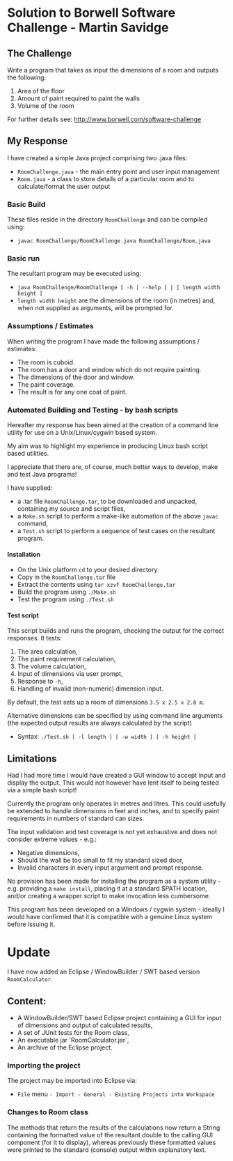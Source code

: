 # Solution to Borwell Software Challenge - Martin Savidge

## The Challenge
 
Write a program that takes as input the dimensions of a room and outputs the following:
 1. Area of the floor
 2. Amount of paint required to paint the walls
 3. Volume of the room

For further details see: http://www.borwell.com/software-challenge

## My Response

I have created a simple Java project comprising two .java files:
 - `RoomChallenge.java` - the main entry point and user input management
 - `Room.java` - a class to store details of a particular room and to calculate/format the user output

### Basic Build
These files reside in the directory `RoomChallenge` and can be compiled using:
 - `javac RoomChallenge/RoomChallenge.java RoomChallenge/Room.java`

### Basic run
The resultant program may be executed using:
 - `java RoomChallenge/RoomChallenge [ -h | --help ] | [ length width height ]`
 - `length width height` are the dimensions of the room (in metres) and, when not supplied as arguments, will be prompted for.

### Assumptions / Estimates
When writing the program I have made the following assumptions / estimates:
 - The room is cuboid.
 - The room has a door and window which do not require painting.
 - The dimensions of the door and window.
 - The paint coverage.
 - The result is for any one coat of paint.

### Automated Building and Testing - by bash scripts
Hereafter my response has been aimed at the creation of a command line utility for use on a Unix/Linux/cygwin based system.

My aim was to highlight my experience in producing Linux bash script based utilities.

I appreciate that there are, of course, much better ways to develop, make and test Java programs!

I have supplied:
 - a .tar file `RoomChallenge.tar`, to be downloaded and unpacked, containing my source and script files,
 - a `Make.sh` script to perform a make-like automation of the above `javac` command,
 - a `Test.sh` script to perform a sequence of test cases on the resultant program.

#### Installation

 - On the Unix platform `cd` to your desired directory
 - Copy in the `RoomChallenge.tar` file
 - Extract the contents using `tar xzvf RoomChallenge.tar`
 - Build the program using `./Make.sh`
 - Test the program using `./Test.sh`

#### Test script
This script builds and runs the program, checking the output for the correct responses. It tests:
 1. The area calculation,
 2. The paint requirement calculation,
 3. The volume calculation,
 4. Input of dimensions via user prompt,
 5. Response to `-h`,
 6. Handling of invalid (non-numeric) dimension input.

By default, the test sets up a room of dimensions `3.5 x 2.5 x 2.0 m`.

Alternative dimensions can be specified by using command line arguments (the expected output results are always calculated by the script)
 - Syntax: `./Test.sh [ -l length ] [ -w width ] [ -h height ]`

## Limitations

Had I had more time I would have created a GUI window to accept input and display the output.
This would not however have lent itself to being tested via a simple bash script!

Currently the program only operates in metres and litres. This could usefully be extended to handle dimensions in feet and inches, and to specify paint requirements in numbers of standard can sizes.

The input validation and test coverage is not yet exhaustive and does not consider extreme values - e.g.:
 - Negative dimensions,
 - Should the wall be too small to fit my standard sized door,
 - Invalid characters in every input argument and prompt response.

No provision has been made for installing the program as a system utility - e.g. providing a `make install`, placing it at a standard $PATH location, and/or creating a wrapper script to make invocation less cumbersome.

This program has been developed on a Windows / cygwin system - ideally I would have confirmed that it is compatible with a genuine Linux system before issuing it.

# Update
I have now added an Eclipse / WindowBuilder / SWT based version `RoomCalculator`.

## Content:
 - A WindowBuilder/SWT based Eclipse project containing a GUI for input of dimensions and output of calculated results,
 - A set of JUnit tests for the Room class,
 - An executable jar 'RoomCalculator.jar`,
 - An archive of the Eclipse project.

### Importing the project
The project may be imported into Eclipse via:
 - `File` menu `- Import - General - Existing Projects into Workspace`

### Changes to Room class
The methods that return the results of the calculations now return a String containing the formatted value of the resultant double to the calling GUI component (for it to display), whereas previously these formatted values were printed to the standard (console) output within explanatory text.
 
